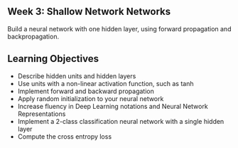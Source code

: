 ## Week 3: Shallow Network Networks

Build a neural network with one hidden layer, using forward propagation and backpropagation. 

## Learning Objectives

* Describe hidden units and hidden layers
* Use units with a non-linear activation function, such as tanh
* Implement forward and backward propagation
* Apply random initialization to your neural network
* Increase fluency in Deep Learning notations and Neural Network Representations
* Implement a 2-class classification neural network with a single hidden layer
* Compute the cross entropy loss